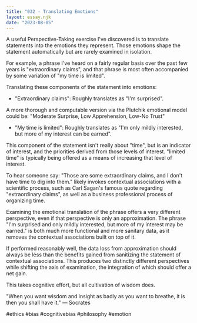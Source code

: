 ```yaml
---
title: "032 - Translating Emotions"
layout: essay.njk
date: "2023-08-05"
---
```


A useful Perspective-Taking exercise I've discovered is to translate statements into the emotions they represent. Those emotions shape the statement automatically but are rarely examined in isolation.

For example, a phrase I've heard on a fairly regular basis over the past few years is "extraordinary claims", and that phrase is most often accompanied by some variation of "my time is limited".

Translating these components of the statement into emotions:

- "Extraordinary claims": Roughly translates as "I'm surprised".
  
A more thorough and computable version via the Plutchik emotional model could be: "Moderate Surprise, Low Apprehension, Low-No Trust"

- "My time is limited": Roughly translates as "I'm only mildly interested, but more of my interest can be earned".
  
This component of the statement isn't really about "time", but is an indicator of interest, and the priorities derived from those levels of interest. "limited time" is typically being offered as a means of increasing that level of interest.

To hear someone say: "Those are some extraordinary claims, and I don't have time to dig into them." likely invokes contextual associations with a scientific process, such as Carl Sagan's famous quote regarding "extraordinary claims", as well as a business professional process of organizing time.

Examining the emotional translation of the phrase offers a very different perspective, even if that perspective is only an approximation. The phrase "I'm surprised and only mildly interested, but more of my interest may be earned." is both much more functional and more sanitary data, as it removes the contextual associations built on top of it.

If performed reasonably well, the data loss from approximation should always be less than the benefits gained from sanitizing the statement of contextual associations. This produces two distinctly different perspectives while shifting the axis of examination, the integration of which should offer a net gain.

This takes cognitive effort, but all cultivation of wisdom does.

"When you want wisdom and insight as badly as you want to breathe, it is then you shall have it." ― Socrates

#ethics #bias #cognitivebias #philosophy #emotion